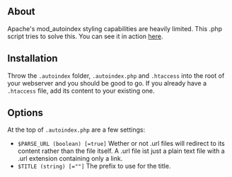 About
-----
Apache's mod_autoindex styling capabilities are heavily limited. This .php script tries to solve this.
You can see it in action [here](https://desto.hercules.uberspace.de/autoindex.php/).



Installation
------------
Throw the `.autoindex` folder, `.autoindex.php` and `.htaccess` into the root of your webserver and you should be good to go. If you already have a `.htaccess` file, add its content to your existing one.



Options
-------
At the top of `.autoindex.php` are a few settings:
- `$PARSE_URL (boolean) [=true]` Wether or not .url files will redirect to its content rather than the file itself. A .url file ist just a plain text file with a .url extension containing only a link.
- `$TITLE (string) [=""]` The prefix to use for the title.